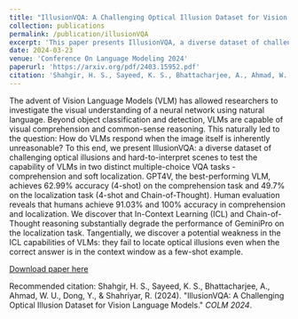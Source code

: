 ```yaml
---
title: "IllusionVQA: A Challenging Optical Illusion Dataset for Vision Language Models"
collection: publications
permalink: /publication/illusionVQA
excerpt: 'This paper presents IllusionVQA, a diverse dataset of challenging optical illusions and hard-to-interpret scenes to test the capability of Vision Language Models in comprehension and soft localization tasks.'
date: 2024-03-23
venue: 'Conference On Language Modeling 2024'
paperurl: 'https://arxiv.org/pdf/2403.15952.pdf'
citation: 'Shahgir, H. S., Sayeed, K. S., Bhattacharjee, A., Ahmad, W. U., Dong, Y., & Shahriyar, R. (2024). &quot;IllusionVQA: A Challenging Optical Illusion Dataset for Vision Language Models.&quot; <i>COLM 2024</i>.'
---
```

The advent of Vision Language Models (VLM) has allowed researchers to investigate the visual understanding of a neural network using natural language. Beyond object classification and detection, VLMs are capable of visual comprehension and common-sense reasoning. This naturally led to the question: How do VLMs respond when the image itself is inherently unreasonable? To this end, we present IllusionVQA: a diverse dataset of challenging optical illusions and hard-to-interpret scenes to test the capability of VLMs in two distinct multiple-choice VQA tasks - comprehension and soft localization. GPT4V, the best-performing VLM, achieves 62.99% accuracy (4-shot) on the comprehension task and 49.7% on the localization task (4-shot and Chain-of-Thought). Human evaluation reveals that humans achieve 91.03% and 100% accuracy in comprehension and localization. We discover that In-Context Learning (ICL) and Chain-of-Thought reasoning substantially degrade the performance of GeminiPro on the localization task. Tangentially, we discover a potential weakness in the ICL capabilities of VLMs: they fail to locate optical illusions even when the correct answer is in the context window as a few-shot example.

[Download paper here](https://arxiv.org/pdf/2403.15952.pdf)

Recommended citation: Shahgir, H. S., Sayeed, K. S., Bhattacharjee, A., Ahmad, W. U., Dong, Y., & Shahriyar, R. (2024). "IllusionVQA: A Challenging Optical Illusion Dataset for Vision Language Models." <i>COLM 2024</i>.